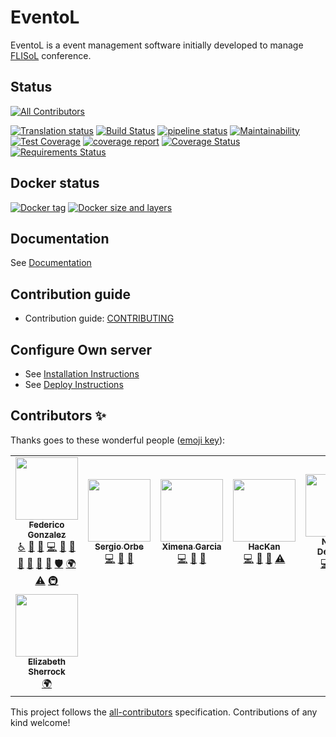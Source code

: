EventoL
=======

EventoL is a event management software initially developed to manage [FLISoL](http://flisol.info/) conference.

Status
------

<!-- ALL-CONTRIBUTORS-BADGE:START - Do not remove or modify this section -->
[![All Contributors](https://img.shields.io/badge/all_contributors-8-orange.svg?style=flat-square)](#contributors-)
<!-- ALL-CONTRIBUTORS-BADGE:END -->
[![Translation status](https://hosted.weblate.org/widgets/eventol/-/svg-badge.svg)](https://hosted.weblate.org/engage/eventol/?utm_source=widget)
[![Build Status](https://travis-ci.org/eventoL/eventoL.svg?branch=master)](https://travis-ci.org/eventoL/eventoL)
[![pipeline status](https://gitlab.com/eventol/eventoL/badges/master/pipeline.svg)](https://gitlab.com/eventol/eventoL/commits/master)
[![Maintainability](https://api.codeclimate.com/v1/badges/7440c7557b352c1a5a03/maintainability)](https://codeclimate.com/github/eventoL/eventoL/maintainability)
[![Test Coverage](https://api.codeclimate.com/v1/badges/7440c7557b352c1a5a03/test_coverage)](https://codeclimate.com/github/eventoL/eventoL/test_coverage)
[![coverage report](https://gitlab.com/eventol/eventoL/badges/master/coverage.svg)](https://gitlab.com/eventol/eventoL/commits/master)
[![Coverage Status](https://coveralls.io/repos/github/eventoL/eventoL/badge.svg?branch=master)](https://coveralls.io/github/eventoL/eventoL?branch=master)
[![Requirements Status](https://requires.io/github/eventoL/eventoL/requirements.svg?branch=master)](https://requires.io/github/eventoL/eventoL/requirements/?branch=master)

Docker status
-------------

[![Docker tag](https://images.microbadger.com/badges/version/eventol/eventol.svg)](https://microbadger.com/images/eventol/eventol)
[![Docker size and layers](https://images.microbadger.com/badges/image/eventol/eventol.svg)](https://microbadger.com/images/eventol/eventol)

Documentation
-------------

See [Documentation](http://eventol.github.io/eventoL)

Contribution guide
------------------

- Contribution guide: [CONTRIBUTING](https://github.com/eventoL/eventoL/blob/master/.github/CONTRIBUTING.md)

Configure Own server
--------------------

- See [Installation Instructions](http://eventol.github.io/eventoL/#/en/installation)
- See [Deploy Instructions](http://eventol.github.io/eventoL/#/en/deploy)

## Contributors ✨

Thanks goes to these wonderful people ([emoji key](https://allcontributors.org/docs/en/emoji-key)):

<!-- ALL-CONTRIBUTORS-LIST:START - Do not remove or modify this section -->
<!-- prettier-ignore-start -->
<!-- markdownlint-disable -->
<table>
  <tr>
    <td align="center"><a href="https://github.com/FedeG"><img src="https://avatars3.githubusercontent.com/u/4097554?v=4" width="100px;" alt=""/><br /><sub><b>Federico Gonzalez</b></sub></a><br /><a href="#a11y-FedeG" title="Accessibility">️️️️♿️</a> <a href="https://github.com/eventoL/eventoL/issues?q=author%3AFedeG" title="Bug reports">🐛</a> <a href="#blog-FedeG" title="Blogposts">📝</a> <a href="https://github.com/eventoL/eventoL/commits?author=FedeG" title="Code">💻</a> <a href="#design-FedeG" title="Design">🎨</a> <a href="https://github.com/eventoL/eventoL/commits?author=FedeG" title="Documentation">📖</a> <a href="#ideas-FedeG" title="Ideas, Planning, & Feedback">🤔</a> <a href="#maintenance-FedeG" title="Maintenance">🚧</a> <a href="#projectManagement-FedeG" title="Project Management">📆</a> <a href="https://github.com/eventoL/eventoL/pulls?q=is%3Apr+reviewed-by%3AFedeG" title="Reviewed Pull Requests">👀</a> <a href="#security-FedeG" title="Security">🛡️</a> <a href="#translation-FedeG" title="Translation">🌍</a> <a href="https://github.com/eventoL/eventoL/commits?author=FedeG" title="Tests">⚠️</a> <a href="#infra-FedeG" title="Infrastructure (Hosting, Build-Tools, etc)">🚇</a></td>
    <td align="center"><a href="https://github.com/reyiyo"><img src="https://avatars3.githubusercontent.com/u/761204?v=4" width="100px;" alt=""/><br /><sub><b>Sergio Orbe</b></sub></a><br /><a href="https://github.com/eventoL/eventoL/commits?author=reyiyo" title="Code">💻</a> <a href="#design-reyiyo" title="Design">🎨</a> <a href="#ideas-reyiyo" title="Ideas, Planning, & Feedback">🤔</a></td>
    <td align="center"><a href="https://github.com/ChmlGr"><img src="https://avatars2.githubusercontent.com/u/5685527?v=4" width="100px;" alt=""/><br /><sub><b>Ximena Garcia</b></sub></a><br /><a href="https://github.com/eventoL/eventoL/commits?author=ChmlGr" title="Code">💻</a> <a href="#design-ChmlGr" title="Design">🎨</a> <a href="#ideas-ChmlGr" title="Ideas, Planning, & Feedback">🤔</a></td>
    <td align="center"><a href="https://hackan.net"><img src="https://avatars2.githubusercontent.com/u/7178420?v=4" width="100px;" alt=""/><br /><sub><b>HacKan</b></sub></a><br /><a href="https://github.com/eventoL/eventoL/commits?author=HacKanCuBa" title="Code">💻</a> <a href="#design-HacKanCuBa" title="Design">🎨</a> <a href="#ideas-HacKanCuBa" title="Ideas, Planning, & Feedback">🤔</a> <a href="https://github.com/eventoL/eventoL/commits?author=HacKanCuBa" title="Tests">⚠️</a></td>
    <td align="center"><a href="http://gilgamezh.me"><img src="https://avatars3.githubusercontent.com/u/1496486?v=4" width="100px;" alt=""/><br /><sub><b>Nicolás Demarchi</b></sub></a><br /><a href="https://github.com/eventoL/eventoL/commits?author=gilgamezh" title="Code">💻</a> <a href="#ideas-gilgamezh" title="Ideas, Planning, & Feedback">🤔</a> <a href="#infra-gilgamezh" title="Infrastructure (Hosting, Build-Tools, etc)">🚇</a></td>
    <td align="center"><a href="http://portfolio.anotheragency.no"><img src="https://avatars1.githubusercontent.com/u/13802408?v=4" width="100px;" alt=""/><br /><sub><b>Allan Nordhøy</b></sub></a><br /><a href="#translation-comradekingu" title="Translation">🌍</a></td>
    <td align="center"><a href="https://github.com/Vistaus"><img src="https://avatars1.githubusercontent.com/u/1716229?v=4" width="100px;" alt=""/><br /><sub><b>Heimen Stoffels</b></sub></a><br /><a href="#translation-Vistaus" title="Translation">🌍</a></td>
  </tr>
  <tr>
    <td align="center"><a href="https://github.com/lizzyd710"><img src="https://avatars2.githubusercontent.com/u/12602768?v=4" width="100px;" alt=""/><br /><sub><b>Elizabeth Sherrock</b></sub></a><br /><a href="#translation-lizzyd710" title="Translation">🌍</a></td>
  </tr>
</table>

<!-- markdownlint-enable -->
<!-- prettier-ignore-end -->
<!-- ALL-CONTRIBUTORS-LIST:END -->

This project follows the [all-contributors](https://github.com/all-contributors/all-contributors) specification. Contributions of any kind welcome!